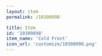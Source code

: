 ```yaml
---
layout: item
permalink: /10300098

title: Item
id: '10300098'
item_name: 'Cold Front'
icon_url: 'customize/10300098.png'
---
```

